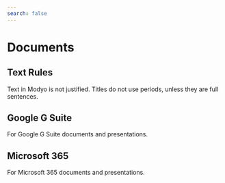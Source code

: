 ```yaml
---
search: false
---
```


# Documents <Badge text="Beta" type="warn"/>

## Text Rules

Text in Modyo is not justified. Titles do not use periods, unless they are full sentences.

## Google G Suite

For Google G Suite documents and presentations.

## Microsoft 365

For Microsoft 365 documents and presentations.
